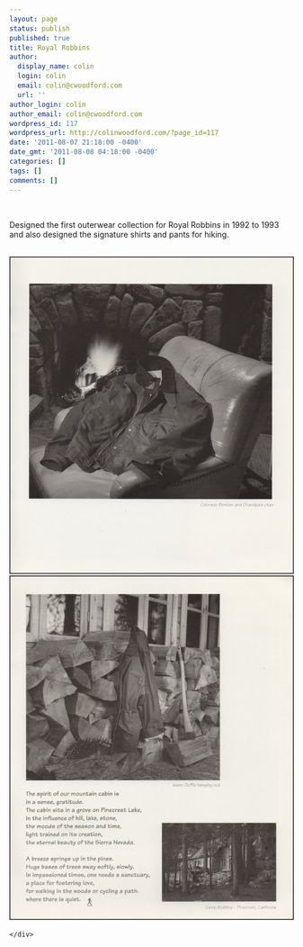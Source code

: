 ```yaml
---
layout: page
status: publish
published: true
title: Royal Robbins
author:
  display_name: colin
  login: colin
  email: colin@cwoodford.com
  url: ''
author_login: colin
author_email: colin@cwoodford.com
wordpress_id: 117
wordpress_url: http://colinwoodford.com/?page_id=117
date: '2011-08-07 21:18:00 -0400'
date_gmt: '2011-08-08 04:18:00 -0400'
categories: []
tags: []
comments: []
---
```


<div class="gallery">
	<br />
	<p align = "left">Designed the first outerwear collection for Royal Robbins in 1992 to 1993 and also designed the signature shirts and pants for hiking.</p>
	<br />
	<div class="gallery-one-line">
		<a href="royal-robbins01.jpg" data-lightbox="royal-robbins">
		    <img border = "1" src="royal-robbins01.jpg" class="gallery-royal-robbins" alt="">
	    </a>
	<br />
		<a href="royal-robbins02.jpg" data-lightbox="royal-robbins">
		    <img border = "1" src="royal-robbins02.jpg" class="gallery-royal-robbins1" alt="">
		</a>

    </div>
</div>
